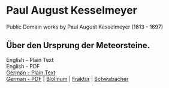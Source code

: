# Paul August Kesselmeyer
Public Domain works by Paul August Kesselmeyer (1813 - 1897)

## Über den Ursprung der Meteorsteine.

English - Plain Text  
English - PDF  
[German - Plain Text](Uber-den-Ursprung-der-Meteorsteine/full-text-german-1.md)  
[German - PDF](https://cdn.solaranamnesis.com/PaulAugustKesselmeyer/kesselmeyer_german_1860_basker_pdflatex.pdf) | [Biolinum](https://cdn.solaranamnesis.com/PaulAugustKesselmeyer/kesselmeyer_german_1860_biolinum_pdflatex.pdf) | [Fraktur](https://cdn.solaranamnesis.com/PaulAugustKesselmeyer/kesselmeyer_german_1860_frak_pdflatex.pdf) | [Schwabacher](https://cdn.solaranamnesis.com/PaulAugustKesselmeyer/kesselmeyer_german_1860_swab_pdflatex.pdf)  

